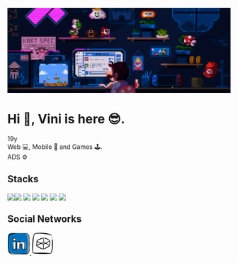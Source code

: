 ![mario coding gif](coding.gif)
# Hi 👋, Vini is here 😎.

19y <br />
Web 💻, Mobile 📱 and Games 🕹️.<br />
ADS ⚙️<br />

## Stacks
<img loading='lazy' align='center' width='35' src="https://cdn.jsdelivr.net/gh/devicons/devicon/icons/javascript/javascript-original.svg" /><img loading='lazy' align='center' width='50' src="https://cdn.jsdelivr.net/gh/devicons/devicon/icons/python/python-original.svg" />
<img loading='lazy' align='center' width='35' src="https://cdn.jsdelivr.net/gh/devicons/devicon/icons/cplusplus/cplusplus-original.svg" />
<img loading="lazy" align="center" width="35" src="https://cdn.jsdelivr.net/gh/devicons/devicon/icons/java/java-original.svg" />
<img loading="lazy" align="center" width="35" src="https://cdn.jsdelivr.net/gh/devicons/devicon@latest/icons/react/react-original.svg" />
<img loading="lazy" align="center" width="35" src="https://cdn.jsdelivr.net/gh/devicons/devicon@latest/icons/arduino/arduino-original.svg" />
<img loading='lazy' align="center" width="35" src="https://cdn.jsdelivr.net/gh/devicons/devicon/icons/linux/linux-original.svg" />

## Social Networks
<a href='https://linkedin.com/in/viniciusgabs' target='_blank'>
<img width='50' src="linkedin.png" />  
</a>
<a href='https://codepen.io/gitviini' target='_blank'>
<img width='50' src="codepen.png" />
</a>
